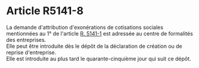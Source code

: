 # Article R5141-8

  
La demande d'attribution d'exonérations de cotisations sociales mentionnées au 1° de l'article [R. 5141-1][1] est adressée au centre de formalités des entreprises.   
Elle peut être introduite dès le dépôt de la déclaration de création ou de reprise d'entreprise.   
Elle est introduite au plus tard le quarante-cinquième jour qui suit ce dépôt.

 [1]: /affichCodeArticle.do?cidTexte=LEGITEXT000006072050&idArticle=LEGIARTI000006903658&dateTexte=&categorieLien=cid